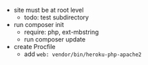 - site must be at root level
  - todo: test subdirectory
- run composer init
  - require: php, ext-mbstring
  - run composer update
- create Procfile
  - add `web: vendor/bin/heroku-php-apache2`
